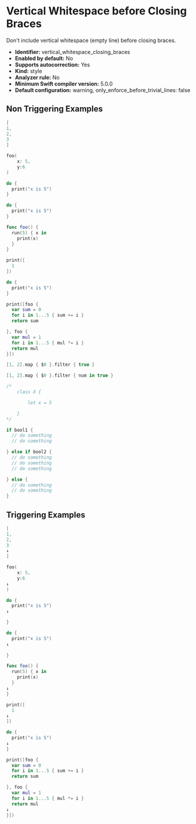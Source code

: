 # Vertical Whitespace before Closing Braces

Don't include vertical whitespace (empty line) before closing braces.

* **Identifier:** vertical_whitespace_closing_braces
* **Enabled by default:** No
* **Supports autocorrection:** Yes
* **Kind:** style
* **Analyzer rule:** No
* **Minimum Swift compiler version:** 5.0.0
* **Default configuration:** warning, only_enforce_before_trivial_lines: false

## Non Triggering Examples

```swift
[
1,
2,
3
]
```

```swift
foo(
    x: 5,
    y:6
)
```

```swift
do {
  print("x is 5")
}
```

```swift
do {
  print("x is 5")
}
```

```swift
func foo() {
  run(5) { x in
    print(x)
  }
}
```

```swift
print([
  1
])
```

```swift
do {
  print("x is 5")
}
```

```swift
print([foo {
  var sum = 0
  for i in 1...5 { sum += i }
  return sum

}, foo {
  var mul = 1
  for i in 1...5 { mul *= i }
  return mul
}])
```

```swift
[1, 2].map { $0 }.filter { true }
```

```swift
[1, 2].map { $0 }.filter { num in true }
```

```swift
/*
    class X {

        let x = 5

    }
*/
```

```swift
if bool1 {
  // do something
  // do something

} else if bool2 {
  // do something
  // do something
  // do something

} else {
  // do something
  // do something
}
```

## Triggering Examples

```swift
[
1,
2,
3
↓
]
```

```swift
foo(
    x: 5,
    y:6
↓
)
```

```swift
do {
  print("x is 5")
↓

}
```

```swift
do {
  print("x is 5")
↓
  
}
```

```swift
func foo() {
  run(5) { x in
    print(x)
  }
↓
}
```

```swift
print([
  1
↓
])
```

```swift
do {
  print("x is 5")
↓
}
```

```swift
print([foo {
  var sum = 0
  for i in 1...5 { sum += i }
  return sum

}, foo {
  var mul = 1
  for i in 1...5 { mul *= i }
  return mul
↓
}])
```